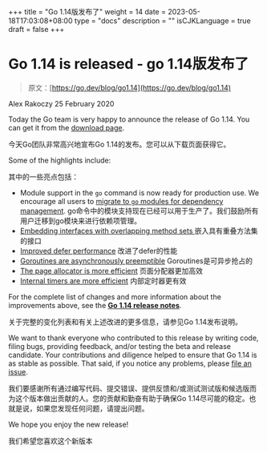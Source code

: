 +++
title = "Go 1.14版发布了"
weight = 14
date = 2023-05-18T17:03:08+08:00
type = "docs"
description = ""
isCJKLanguage = true
draft = false
+++

# Go 1.14 is released - go 1.14版发布了

> 原文：[https://go.dev/blog/go1.14](https://go.dev/blog/go1.14)

Alex Rakoczy
25 February 2020

Today the Go team is very happy to announce the release of Go 1.14. You can get it from the [download page](https://go.dev/dl).

今天Go团队非常高兴地宣布Go 1.14的发布。您可以从下载页面获得它。

Some of the highlights include:

其中的一些亮点包括：

- Module support in the `go` command is now ready for production use. We encourage all users to [migrate to `go` modules for dependency management](https://go.dev/doc/go1.14#introduction). go命令中的模块支持现在已经可以用于生产了。我们鼓励所有用户迁移到go模块来进行依赖项管理。
- [Embedding interfaces with overlapping method sets ](https://go.dev/doc/go1.14#language)嵌入具有重叠方法集的接口
- [Improved defer performance](https://go.dev/doc/go1.14#runtime) 改进了defer的性能
- [Goroutines are asynchronously preemptible](https://go.dev/doc/go1.14#runtime) Goroutines是可异步抢占的
- [The page allocator is more efficient](https://go.dev/doc/go1.14#runtime) 页面分配器更加高效
- [Internal timers are more efficient](https://go.dev/doc/go1.14#runtime) 内部定时器更有效

For the complete list of changes and more information about the improvements above, see the [**Go 1.14 release notes**](https://go.dev/doc/go1.14).

关于完整的变化列表和有关上述改进的更多信息，请参见Go 1.14发布说明。

We want to thank everyone who contributed to this release by writing code, filing bugs, providing feedback, and/or testing the beta and release candidate. Your contributions and diligence helped to ensure that Go 1.14 is as stable as possible. That said, if you notice any problems, please [file an issue](https://go.dev/issue/new).

我们要感谢所有通过编写代码、提交错误、提供反馈和/或测试测试版和候选版而为这个版本做出贡献的人。您的贡献和勤奋有助于确保Go 1.14尽可能的稳定。也就是说，如果您发现任何问题，请提出问题。

We hope you enjoy the new release!

我们希望您喜欢这个新版本

